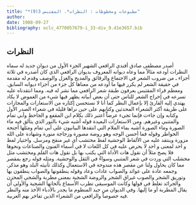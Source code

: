 ```yaml
---
title: "*مطبوعات ومخطوطات : النظرات*. المقتبس 3(9)"
author: 
date: 1908-09-27
bibliography: oclc_4770057679-i_33-div_9.d1e3657.bib
---
```




##  النظرات 


 أصدر مصطفى صادق أفندي الرافعي الشهير الجزء الأول من ديوان جديد له   سماه النظرات أودعه مثالاً مما وعاه ديوانه المعروف بديوان الرافعي الذي كان أصدره في  ثلاثة  أجزاء ـ من ضروب الشعر في الاجتماع والرقائق والمديح والغزل والوصف وقدم له مقدمة في حقيقة الشعر لم يكرر فيها ما أودعه من معناها كل جزء من أجزاء ديوانه السابق. ومعظم قراء المقتبس يعرفون طبقة شعر الرافعي مما نشر له فيه. ومما انتقدناه عليه تسرعه في إخراج الشعر للناس حتى أن بعض أبياته يظهر فيها شيء من الغموض لا يكاد يهتدي إليه القارئ إلا بإعمال النظر كما أنا لا نستحسن إكثاره من الاستعارات   والمجازات على طريقة أكثر الشعراء المحدثين وكتابهم على حين نراها قليلة في شعراء الصدر الأول وكتابه وإن جاءت فإنما تجيء عرضاًُ اعتبر ذلك بكلام  ابن المقفع  و  الجاحظ  وأبي تمام والمتنبي وغيرهم. ومن الاستعارات البعيدة قوله أشبه شيء بالنور الذي يتألق فيه ماء الصورة وماء الصورة أشبه بماء الملام التي انتقدها البيانيون على أبي تمام ومثلها أجنحة الخواطر وقوله فما أحسن الوجه وهو روضة مصورة وزجاجة منورة وشهادة على الله مزورة وينتقد عليه من الألفاظ الوحشية لفظ مختشب أي غير منقح ومرسل. واختيار لفظ و  احد  لمعنى و  احد  لا يحرص عليه في كل اللغات لا في أسماء الفنون والصناعات ونحوها فلا يصح مثلاً أن نقول هات الأداة التي يكتب بها بل نقول هات القلم ومختشب مثل مخشلب التي وردت في شعر المتنبي وسواءٌ في الثقل والوحشية. ومثله قوله رجع بمقصر مما كان يحاول ولنا عن مقصر هذه مندوحة في الاستعمال وكذلك تأنيثه البلد وهو مذكر. وجمعه عادة على عوائد والصواب عادات وعاد وقوله ينطقونها والصواب ينطقون بها وتوريق الشجر والصوب غيراق الشجر والروضة الشجية بمعنى مطربة والشجي المحزن والجرائد تغلط في قولها وكانت الموسيقى تطرب الأسماع بألحانها الشجية والأولى أن يقال المطربة أو ما إليها. وفي الديوان من جيد المنظوم ما يجدر بالأدباء الأخذ منه والنظر فيه خصوصاً والرافعي من الشعراء الذين تفاخر بهم العربية. 
